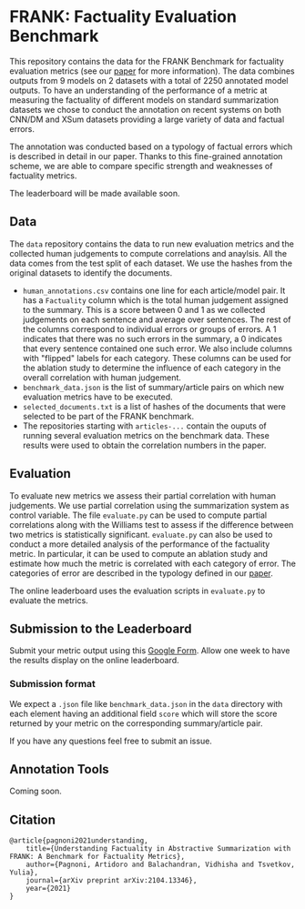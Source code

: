 # FRANK: Factuality Evaluation Benchmark

This repository contains the data for the FRANK Benchmark for factuality evaluation metrics (see our [paper](https://arxiv.org/abs/2104.13346) for more information). The data combines outputs from 9 models on 2 datasets with a total of 2250 annotated model outputs. To have an understanding of the performance of a metric at measuring the factuality of different models on standard summarization datasets we chose to conduct the annotation on recent systems on both CNN/DM and XSum datasets providing a large variety of data and factual errors.

The annotation was conducted based on a typology of factual errors which is described in detail in our paper. Thanks to this fine-grained annotation scheme, we are able to compare specific strength and weaknesses of factuality metrics.

The leaderboard will be made available soon.

## Data
The `data` repository contains the data to run new evaluation metrics and the collected human judgements to compute correlations and anaylsis. All the data comes from the test split of each dataset. We use the hashes from the original datasets to identify the documents.

- `human_annotations.csv` contains one line for each article/model pair. It has a `Factuality` column which is the total human judgement assigned to the summary. This is a score between 0 and 1 as we collected judgements on each sentence and average over sentences. The rest of the columns correspond to individual errors or groups of errors. A 1 indicates that there was no such errors in the summary, a 0 indicates that every sentence contained one such error. We also include columns with "flipped" labels for each category. These columns can be used for the ablation study to determine the influence of each category in the overall correlation with human judgement.
- `benchmark_data.json` is the list of summary/article pairs on which new evaluation metrics have to be executed.
- `selected_documents.txt` is a list of hashes of the documents that were selected to be part of the FRANK benchmark.
- The repositories starting with `articles-...` contain the ouputs of running several evaluation metrics on the benchmark data. These results were used to obtain the correlation numbers in the paper.

## Evaluation
To evaluate new metrics we assess their partial correlation with human judgements. We use partial correlation using the summarization system as control variable. 
The file `evaluate.py` can be used to compute partial correlations along with the Williams test to assess if the difference between two metrics is statistically significant. `evaluate.py` can also be used to conduct a more detailed analysis of the performance of the factuality metric. In particular, it can be used to compute an ablation study and estimate how much the metric is correlated with each category of error. The categories of error are described in the typology defined in our [paper](https://arxiv.org/abs/2104.13346).


The online leaderboard uses the evaluation scripts in `evaluate.py` to evaluate the metrics.

## Submission to the Leaderboard
Submit your metric output using this [Google Form](https://forms.gle/UBC5VCx4t79yjnQ8A). Allow one week to have the results display on the online leaderboard.

### Submission format
We expect a `.json` file like `benchmark_data.json` in the `data` directory with each element having an additional field `score` which will store the score returned by your metric on the corresponding summary/article pair. 

If you have any questions feel free to submit an issue.

## Annotation Tools
Coming soon.

## Citation
```
@article{pagnoni2021understanding,
    title={Understanding Factuality in Abstractive Summarization with FRANK: A Benchmark for Factuality Metrics},
    author={Pagnoni, Artidoro and Balachandran, Vidhisha and Tsvetkov, Yulia},
    journal={arXiv preprint arXiv:2104.13346},
    year={2021}
}
```
